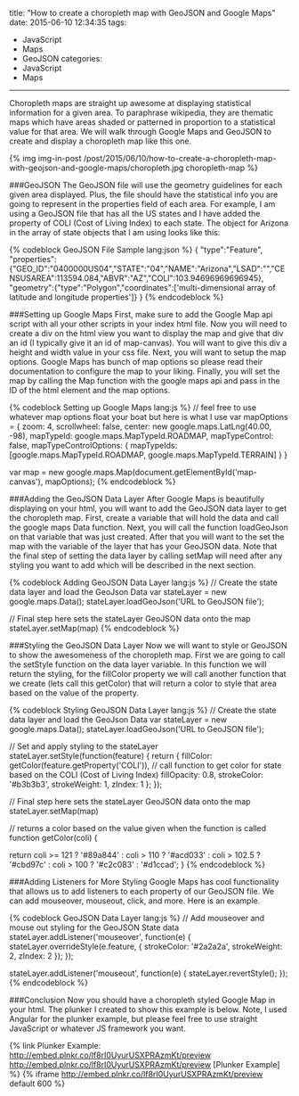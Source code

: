 title: "How to create a choropleth map with GeoJSON and Google Maps"
date: 2015-06-10 12:34:35
tags:
- JavaScript
- Maps
- GeoJSON
categories:
- JavaScript
- Maps
---


Choropleth maps are straight up awesome at displaying statistical information for a given area. To paraphrase wikipedia, they are thematic maps which have areas shaded or patterned in proportion to a statistical value for that area. We will walk through Google Maps and GeoJSON to create and display a choropleth map like this one.

{% img img-in-post /post/2015/06/10/how-to-create-a-choropleth-map-with-geojson-and-google-maps/choropleth.jpg choropleth-map %}

###GeoJSON
The GeoJSON file will use the geometry guidelines for each given area displayed. Plus, the file should have the statistical info you are going to represent in the properties field of each area. For example, I am using a GeoJSON file that has all the US states and I have added the property of COLI (Cost of Living Index) to each state. The object for Arizona in the array of state objects that I am using looks like this:

{% codeblock GeoJSON File Sample lang:json %}
{
"type":"Feature",
"properties":{"GEO_ID":"0400000US04","STATE":"04","NAME":"Arizona","LSAD":"","CENSUSAREA":113594.084,"ABVR":"AZ","COLI":103.94696969696945},
"geometry":{"type":"Polygon","coordinates":['multi-dimensional array of latitude and longitude properties']}
}
{% endcodeblock %}


###Setting up Google Maps
First, make sure to add the Google Map api script with all your other scripts in your index html file. Now you will need to create a div on the html view you want to display the map and give that div an id (I typically give it an id of map-canvas). You will want to give this div a height and width value in your css file. Next, you will want to setup the map options. Google Maps has bunch of map options so please read their documentation to configure the map to your liking. Finally, you will set the map by calling the Map function with the google maps api and pass in the ID of the html element and the map options.

{% codeblock Setting up Google Maps lang:js %}
// feel free to use whatever map options float your boat but here is what I use
var mapOptions = {
  zoom: 4,
  scrollwheel: false,
  center: new google.maps.LatLng(40.00, -98),
  mapTypeId: google.maps.MapTypeId.ROADMAP,
  mapTypeControl: false,
  mapTypeControlOptions: {
    mapTypeIds: [google.maps.MapTypeId.ROADMAP, google.maps.MapTypeId.TERRAIN]
  }
}

var map = new google.maps.Map(document.getElementById('map-canvas'), mapOptions);
{% endcodeblock %}


###Adding the GeoJSON Data Layer
After Google Maps is beautifully displaying on your html, you will want to add the GeoJSON data layer to get the choropleth map. First, create a variable that will hold the data and call the google maps Data function. Next, you will call the function loadGeoJson on that variable that was just created. After that you will want to the set the map with the variable of the layer that has your GeoJSON data. Note that the final step of setting the data layer by calling setMap will need after any styling you want to add which will be described in the next section.  

{% codeblock Adding GeoJSON Data Layer lang:js %}
// Create the state data layer and load the GeoJson Data
var stateLayer = new google.maps.Data();
stateLayer.loadGeoJson('URL to GeoJSON file');

// Final step here sets the stateLayer GeoJSON data onto the map
stateLayer.setMap(map)
{% endcodeblock %}


###Styling the GeoJSON Data Layer
Now we will want to style or GeoJSON to show the awesomeness of the choropleth map. First we are going to call the setStyle function on the data layer variable. In this function we will return the styling, for the fillColor property we will call another function that we create (lets call this getColor) that will return a color to style that area based on the value of the property. 

{% codeblock Styling GeoJSON Data Layer lang:js %}
// Create the state data layer and load the GeoJson Data
var stateLayer = new google.maps.Data();
stateLayer.loadGeoJson('URL to GeoJSON file');

// Set and apply styling to the stateLayer
stateLayer.setStyle(function(feature) {
  return {
    fillColor: getColor(feature.getProperty('COLI')), // call function to get color for state based on the COLI (Cost of Living Index)
    fillOpacity: 0.8,
    strokeColor: '#b3b3b3',
    strokeWeight: 1,
    zIndex: 1
  };
});

// Final step here sets the stateLayer GeoJSON data onto the map
stateLayer.setMap(map)

// returns a color based on the value given when the function is called
function getColor(coli) {

  return coli >= 121 ? '#89a844' :
    coli > 110 ? '#acd033' :
    coli > 102.5 ? '#cbd97c' :
    coli > 100 ? '#c2c083' :
    '#d1ccad';
}
{% endcodeblock %}


###Adding Listeners for More Styling
Google Maps has cool functionality that allows us to add listeners to each property of our GeoJSON file. We can add mouseover, mouseout, click, and more. Here is an example.

{% codeblock GeoJSON Data Layer lang:js %}
// Add mouseover and mouse out styling for the GeoJSON State data
stateLayer.addListener('mouseover', function(e) {
  stateLayer.overrideStyle(e.feature, {
    strokeColor: '#2a2a2a',
    strokeWeight: 2,
    zIndex: 2
  });
});

stateLayer.addListener('mouseout', function(e) {
  stateLayer.revertStyle();
});
{% endcodeblock %}


###Conclusion
Now you should have a choropleth styled Google Map in your html. The plunker I created to show this example is below. Note, I used Angular for the plunker example, but please feel free to use straight JavaScript or whatever JS framework you want.

{% link Plunker Example: http://embed.plnkr.co/lf8rI0UyurUSXPRAzmKt/preview http://embed.plnkr.co/lf8rI0UyurUSXPRAzmKt/preview [Plunker Example] %}
{% iframe http://embed.plnkr.co/lf8rI0UyurUSXPRAzmKt/preview default 600 %}

